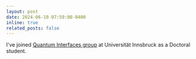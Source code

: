 ```yaml
---
layout: post
date: 2024-06-10 07:59:00-0400
inline: true
related_posts: false
---
```


 I've joined [Quantum Interfaces group](https://www.uibk.ac.at/en/exphys/research/quantum-interfaces/) at Universität Innsbruck as a Doctoral student. 

